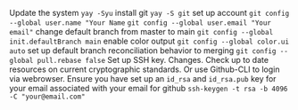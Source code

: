 Update the system 
	`yay -Syu`
install git 
	`yay -S git`
set up account 
	`git config --global user.name "Your Name`
	`git config --global user.email "Your email"`
change default branch from master to main 
	`git config --global init.defaultBranch main`
enable color output 
	`git config --global color.ui auto`
set up default branch reconciliation behavior to merging 
	`git config --global pull.rebase false`
Set up SSH key. Changes. Check up to date resources on current cryptographic standards. Or use Github-CLI to login via webrowser. 
	Ensure you have set up an `id_rsa` and `id_rsa.pub` key for your email associated with your email for github 
	`ssh-keygen -t rsa -b 4096 -C "your@email.com"`
	
